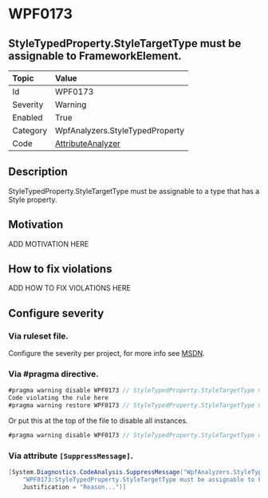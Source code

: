 # WPF0173
## StyleTypedProperty.StyleTargetType must be assignable to FrameworkElement.

| Topic    | Value
| :--      | :--
| Id       | WPF0173
| Severity | Warning
| Enabled  | True
| Category | WpfAnalyzers.StyleTypedProperty
| Code     | [AttributeAnalyzer](https://github.com/DotNetAnalyzers/WpfAnalyzers/blob/master/WpfAnalyzers/Analyzers/AttributeAnalyzer.cs)


## Description

StyleTypedProperty.StyleTargetType must be assignable to a type that has a Style property.

## Motivation

ADD MOTIVATION HERE

## How to fix violations

ADD HOW TO FIX VIOLATIONS HERE

<!-- start generated config severity -->
## Configure severity

### Via ruleset file.

Configure the severity per project, for more info see [MSDN](https://msdn.microsoft.com/en-us/library/dd264949.aspx).

### Via #pragma directive.
```C#
#pragma warning disable WPF0173 // StyleTypedProperty.StyleTargetType must be assignable to FrameworkElement.
Code violating the rule here
#pragma warning restore WPF0173 // StyleTypedProperty.StyleTargetType must be assignable to FrameworkElement.
```

Or put this at the top of the file to disable all instances.
```C#
#pragma warning disable WPF0173 // StyleTypedProperty.StyleTargetType must be assignable to FrameworkElement.
```

### Via attribute `[SuppressMessage]`.

```C#
[System.Diagnostics.CodeAnalysis.SuppressMessage("WpfAnalyzers.StyleTypedProperty", 
    "WPF0173:StyleTypedProperty.StyleTargetType must be assignable to FrameworkElement.", 
    Justification = "Reason...")]
```
<!-- end generated config severity -->